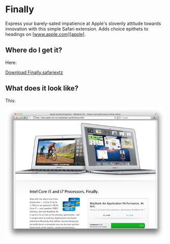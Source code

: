 # Finally

Express your barely-sated impatience at Apple's slovenly attitude towards innovation with this 
simple Safari extension. Adds choice epithets to headings on [www.apple.com][apple].

## Where do I get it?

Here:

<div class="button">
    <a href="http://cl.ly/AW6y/Finally.safariextz">Download Finally.safariextz</a>
</div>

## What does it look like?

This:

![Screenshot][screenshot]

[apple]: http://www.apple.com/
[screenshot]: https://github.com/simonwhitaker/finally-safari-ext/raw/master/screenshot.png